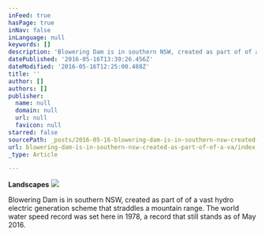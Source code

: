 ```yaml
---
inFeed: true
hasPage: true
inNav: false
inLanguage: null
keywords: []
description: 'Blowering Dam is in southern NSW, created as part of of a vast hydro electric generation scheme that straddles a mountain range. The world water speed record was set here in 1978, a record that still stands as of May 2016.'
datePublished: '2016-05-16T13:39:26.456Z'
dateModified: '2016-05-16T12:25:00.488Z'
title: ''
author: []
authors: []
publisher:
  name: null
  domain: null
  url: null
  favicon: null
starred: false
sourcePath: _posts/2016-05-16-blowering-dam-is-in-southern-nsw-created-as-part-of-of-a-va.md
url: blowering-dam-is-in-southern-nsw-created-as-part-of-of-a-va/index.html
_type: Article

---
```

**Landscapes**
![](https://the-grid-user-content.s3-us-west-2.amazonaws.com/989526d1-4b6c-49dc-8783-a1ca33d1ec7a.jpg)

Blowering Dam is in southern NSW, created as part of of a vast hydro electric generation scheme that straddles a mountain range. The world water speed record was set here in 1978, a record that still stands as of May 2016\.